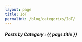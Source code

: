 ```yaml
---
layout: page
title: IoT
permalink: /blog/categories/IoT/
---
```


<h5> Posts by Category : {{ page.title }} </h5>

<div class="card">

</div>